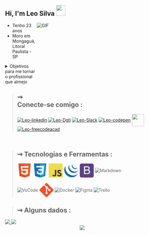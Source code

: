 ## Hi, I'm Leo Silva <img src="https://media.giphy.com/media/hvRJCLFzcasrR4ia7z/giphy.gif" height="35px" width="30px">
<img align="right" alt="GIF" src="https://user-images.githubusercontent.com/87882835/136711745-7d605e12-22fd-49a7-b197-59b07b0f5112.gif" height="245px" width="400px">

* Tenho 23 anos
* Moro em Mongaguá, Litoral Paulista - SP
<details>
<summary>Objetivos para me tornar o profissional que almejo</summary>
 
- [ ]  Desenvolvedor Web Full Stack - Resilia<br>
- [ ]  UX design - Alura<br>
- [ ]  Data Science - Alura<br>
</details>

><div align = estilo "center" ="display: inline_block">
 
> ## ⇝ Conecte-se comigo : <br>
>
><a href="https://www.linkedin.com/in/leoosilva/" target="_blank"><img align="center" alt="Leo-linkedin" height="40px" width="40px" src="https://user-images.githubusercontent.com/87882835/138565094-66ce9be2-2596-48ff-9a35-d03f166aa661.png"></a>
><a href="https://web.digitalinnovation.one/users/leon_pcdt1" target="_blank"><img align="center" height="47px" width="47px" src="https://res.cloudinary.com/crunchbase-production/image/upload/c_lpad,h_170,w_170,f_auto,b_white,q_auto:eco,dpr_1/farc8snk7bmpewhrlshj" alt="Leo-Dgti"></a>
><a href="https://app.slack.com/client/TQH4AQQLB/D02B0C430JD/user_profile/U02DC6686N5" target="_blank"><img align="center" height="40px" width="40px" src="https://cdn.jsdelivr.net/gh/devicons/devicon/icons/slack/slack-original.svg" alt="Leo-Slack"></a>
<a href="https://codepen.io/silva-leo" target="_blank"><img align="center" alt="Leo-codepen" height="40px" width="40px" src="https://user-images.githubusercontent.com/87882835/137015860-098a7525-43ca-42f4-a811-7bed981556a0.png"></a>
><a href="mailto:leonardo.ghost@gmail.com"><img align="center" height="40px" width="40px" src="https://user-images.githubusercontent.com/87882835/137015717-c9c70c5f-85eb-448e-a2b9-915a4afe0501.png" target="_blank"></a>
><a href="https://www.freecodecamp.org/leosilva" target="_blank"><img align="center" alt="Leo-freecodeacad" height="47px" width="47px" src="https://d33wubrfki0l68.cloudfront.net/2f7693e1933ac514c960f51ceae72c91c6716eb2/b2efd/img/fcc_primary_small.svg"></a></div>
 
<br>

> ## ⇝ Tecnologias e Ferramentas : <br>
>
><div align = estilo "center" ="display: inline_block">
 ><img align="center" alt="HTML" height="47px" width="47px" src="https://raw.githubusercontent.com/devicons/devicon/master/icons/html5/html5-original.svg">
 ><img align="center" alt="CSS" height="47px" width="47px" src="https://raw.githubusercontent.com/devicons/devicon/master/icons/css3/css3-original.svg">
 ><img align="center" alt="Js" height="47px" width="47px" src="https://raw.githubusercontent.com/devicons/devicon/master/icons/javascript/javascript-original.svg">
 ><img align="center" alt="Jquery" height="47px" width="47px" src="https://raw.githubusercontent.com/devicons/devicon/master/icons/jquery/jquery-original.svg">
 ><img align="center" alt="Bootstrap" height="47px" width="47px" src="https://raw.githubusercontent.com/devicons/devicon/master/icons/bootstrap/bootstrap-plain.svg">
 ><img align="center" alt="Markdown" height="57px" width="57px" src="https://cdn.jsdelivr.net/gh/devicons/devicon/icons/markdown/markdown-original.svg"><br>
 ><br>
 ><img align="center" alt="VsCode" height="47px" width="47px" src="https://cdn.jsdelivr.net/gh/devicons/devicon/icons/vscode/vscode-original.svg">
 ><img align="center" alt="GIT" height="47px" width="47px" src="https://raw.githubusercontent.com/devicons/devicon/master/icons/git/git-plain.svg">
 ><img align="center" alt="Docker" height="47px" width="47px" src="https://cdn.jsdelivr.net/gh/devicons/devicon/icons/docker/docker-original-wordmark.svg">
 ><img align="center" alt="Figma" height="47px" width="47px" src="https://cdn.jsdelivr.net/gh/devicons/devicon/icons/figma/figma-original.svg">
 ><img align="center" alt="Trello" height="47px" width="47px" src="https://cdn.jsdelivr.net/gh/devicons/devicon/icons/trello/trello-plain.svg"></div>
 

>## ⇝  Alguns dados :

<div align="left">
 <a href="https://github.com/Silva-Leo">
<img src="https://github-readme-stats.vercel.app/api?username=Silva-Leo&show_icons=true&hide_border=true&include_all_commits=true&custom_title=Meus Status Github:&icon_color=23D60F&border_radius=15&bg_color=38,000000,000000,000000,000000,000000,001c00,006400&count_private=true&theme=gotham&card_width=150">
  <img src="https://github-readme-stats.vercel.app/api/top-langs/?username=Silva-Leo&layout=compact&hide_border=true&border_radius=15&bg_color=38,000000,000000,000000,000000,000000,001c00,006400&langs_count=7&theme=gotham"/>
</div>
 
<div align="center">
 <img src="https://github-readme-stats.vercel.app/api/wakatime?username=LeoSilva&hide_border=true&border_radius=15&bg_color=38,000000,000000,000000,000000,000000,001c00,006400&theme=gotham">
</div>

 ##
